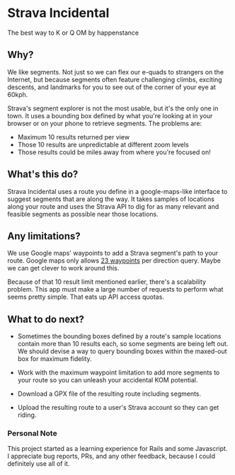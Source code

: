 # Strava Incidental

The best way to K or Q OM by happenstance

## Why?

We like segments. Not just so we can flex our e-quads to strangers on the Internet, but because segments often feature challenging climbs, exciting descents, and landmarks for you to see out of the corner of your eye at 60kph.

Strava's segment explorer is not the most usable, but it's the only one in town. It uses a bounding box defined by what you're looking at in your browser or on your phone to retrieve segments. The problems are:

* Maximum 10 results returned per view
* Those 10 results are unpredictable at different zoom levels
* Those results could be miles away from where you're focused on!

## What's this do?

Strava Incidental uses a route you define in a google-maps-like interface to suggest segments that are along the way. It takes samples of locations along your route and uses the Strava API to dig for as many relevant and feasible segments as possible near those locations.

## Any limitations?

We use Google maps' waypoints to add a Strava segment's path to your route. Google maps only allows [23 waypoints](https://developers.google.com/maps/documentation/javascript/directions#UsageLimits) per direction query. Maybe we can get clever to work around this.

Because of that 10 result limit mentioned earlier, there's a scalability problem. This app must make a large number of requests to perform what seems pretty simple. That eats up API access quotas.

## What to do next?

* Sometimes the bounding boxes defined by a route's sample locations contain more than 10 results each, so some segments are being left out. We should devise a way to query bounding boxes within the maxed-out box for maximum fidelity.
 
* Work with the maximum waypoint limitation to add more segments to your route so you can unleash your accidental KOM potential.
 
* Download a GPX file of the resulting route including segments.
 
* Upload the resulting route to a user's Strava account so they can get riding.

### Personal Note

This project started as a learning experience for Rails and some Javascript. I appreciate bug reports, PRs, and any other feedback, because I could definitely use all of it.
